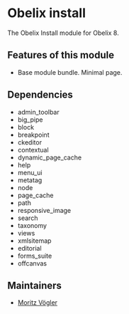 Obelix install
=========

The Obelix Install module for Obelix 8.


Features of this module
-----------

* Base module bundle. Minimal page.

Dependencies
------------

* admin_toolbar
* big_pipe
* block
* breakpoint
* ckeditor
* contextual
* dynamic_page_cache
* help
* menu_ui
* metatag
* node
* page_cache
* path
* responsive_image
* search
* taxonomy
* views
* xmlsitemap
* editorial
* forms_suite
* offcanvas

Maintainers
-----------

* [Moritz Vögler](mailto:mvoegler@artus.com)
